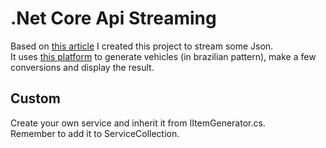 # .Net Core Api Streaming
Based on [this article](https://medium.com/@sergioprates/criando-uma-api-streaming-com-net-core-b2eeaab0dfac) I created this project to stream some Json.    
It uses [this platform](https://www.4devs.com.br/gerador_de_veiculos) to generate vehicles (in brazilian pattern), make a few conversions and display the result.    
    
## Custom
Create your own service and inherit it from IItemGenerator.cs.    
Remember to add it to ServiceCollection.
